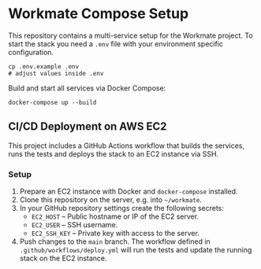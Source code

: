 # Workmate Compose Setup

This repository contains a multi-service setup for the Workmate project. To start the stack you need a `.env` file with your environment specific configuration.

```
cp .env.example .env
# adjust values inside .env
```

Build and start all services via Docker Compose:

```
docker-compose up --build
```



## CI/CD Deployment on AWS EC2

This project includes a GitHub Actions workflow that builds the services, runs the tests and deploys the stack to an EC2 instance via SSH.

### Setup

1. Prepare an EC2 instance with Docker and `docker-compose` installed.
2. Clone this repository on the server, e.g. into `~/workmate`.
3. In your GitHub repository settings create the following secrets:
   - `EC2_HOST` – Public hostname or IP of the EC2 server.
   - `EC2_USER` – SSH username.
   - `EC2_SSH_KEY` – Private key with access to the server.
4. Push changes to the `main` branch. The workflow defined in `.github/workflows/deploy.yml` will run the tests and update the running stack on the EC2 instance.
